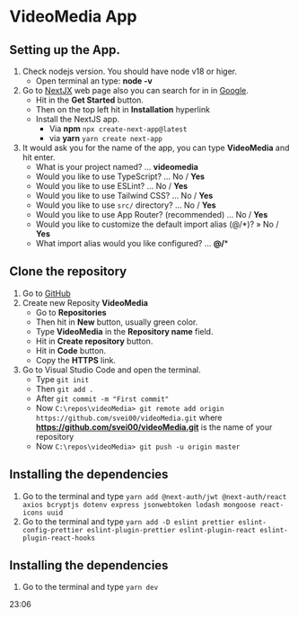 # VideoMedia App

## Setting up the App.
1. Check nodejs version. You should have node v18 or higer.
   - Open terminal an type: **node -v** 
2. Go to [NextJX](https://nextjs.org/) web page also you can search for in in [Google](www.google.com).
   - Hit in the **Get Started** button.
   - Then on the top left hit in **Installation** hyperlink
   -  Install the NextJS app.
      * Via **npm** `npx create-next-app@latest`
      * via **yarn** `yarn create next-app`
3. It would ask you for the name of the app, you can type **VideoMedia** and hit enter.
   - What is your project named? ... **videomedia**
   - Would you like to use TypeScript? ... No / **Yes**
   - Would you like to use ESLint? ... No / **Yes**
   - Would you like to use Tailwind CSS? ... No / **Yes**
   - Would you like to use `src/` directory? ... No / **Yes**
   - Would you like to use App Router? (recommended) ... No / **Yes**
   - Would you like to customize the default import alias (@/*)? » No / **Yes**
   - What import alias would you like configured? ... **@/**\*   
  
  ## Clone the repository
  1. Go to [GitHub](https://github.com/)
  2. Create new Reposity **VideoMedia** 
     - Go to **Repositories**
     - Then hit in **New** button, usually green color.
     - Type **VideoMedia** in the **Repository name** field.
     - Hit in **Create repository** button.
     - Hit in **Code** button.
     - Copy the **HTTPS** link.
  3. Go to Visual Studio Code and open the terminal.
     - Type `git init`
     - Then `git add .`
     - After `git commit -m "First commit"`
     - Now `C:\repos\videoMedia> git remote add origin https://github.com/svei00/videoMedia.git` where **https://github.com/svei00/videoMedia.git** is the name of your repository
     - Now `C:\repos\videoMedia> git push -u origin master`

## Installing the dependencies
1. Go to the terminal and type `yarn add @next-auth/jwt @next-auth/react axios bcryptjs dotenv express jsonwebtoken lodash mongoose react-icons uuid`
2. Go to the terminal and type `yarn add -D eslint prettier eslint-config-prettier eslint-plugin-prettier eslint-plugin-react eslint-plugin-react-hooks`

## Installing the dependencies
1. Go to the terminal and type `yarn dev` 


  23:06